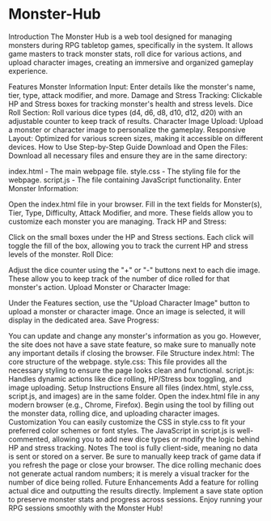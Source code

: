 # Monster-Hub
Introduction
The  Monster Hub is a web tool designed for managing monsters during RPG tabletop games, specifically in the  system. It allows game masters to track monster stats, roll dice for various actions, and upload character images, creating an immersive and organized gameplay experience.

Features
Monster Information Input: Enter details like the monster's name, tier, type, attack modifier, and more.
Damage and Stress Tracking: Clickable HP and Stress boxes for tracking monster's health and stress levels.
Dice Roll Section: Roll various dice types (d4, d6, d8, d10, d12, d20) with an adjustable counter to keep track of results.
Character Image Upload: Upload a monster or character image to personalize the gameplay.
Responsive Layout: Optimized for various screen sizes, making it accessible on different devices.
How to Use
Step-by-Step Guide
Download and Open the Files: Download all necessary files and ensure they are in the same directory:

index.html - The main webpage file.
style.css - The styling file for the webpage.
script.js - The file containing JavaScript functionality.
Enter Monster Information:

Open the index.html file in your browser.
Fill in the text fields for Monster(s), Tier, Type, Difficulty, Attack Modifier, and more. These fields allow you to customize each monster you are managing.
Track HP and Stress:

Click on the small boxes under the HP and Stress sections. Each click will toggle the fill of the box, allowing you to track the current HP and stress levels of the monster.
Roll Dice:

Adjust the dice counter using the "+" or "-" buttons next to each die image. These allow you to keep track of the number of dice rolled for that monster's action.
Upload Monster or Character Image:

Under the Features section, use the "Upload Character Image" button to upload a monster or character image. Once an image is selected, it will display in the dedicated area.
Save Progress:

You can update and change any monster's information as you go. However, the site does not have a save state feature, so make sure to manually note any important details if closing the browser.
File Structure
index.html: The core structure of the webpage.
style.css: This file provides all the necessary styling to ensure the page looks clean and functional.
script.js: Handles dynamic actions like dice rolling, HP/Stress box toggling, and image uploading.
Setup Instructions
Ensure all files (index.html, style.css, script.js, and images) are in the same folder.
Open the index.html file in any modern browser (e.g., Chrome, Firefox).
Begin using the tool by filling out the monster data, rolling dice, and uploading character images.
Customization
You can easily customize the CSS in style.css to fit your preferred color schemes or font styles.
The JavaScript in script.js is well-commented, allowing you to add new dice types or modify the logic behind HP and stress tracking.
Notes
The tool is fully client-side, meaning no data is sent or stored on a server. Be sure to manually keep track of game data if you refresh the page or close your browser.
The dice rolling mechanic does not generate actual random numbers; it is merely a visual tracker for the number of dice being rolled.
Future Enhancements
Add a feature for rolling actual dice and outputting the results directly.
Implement a save state option to preserve monster stats and progress across sessions.
Enjoy running your RPG sessions smoothly with the  Monster Hub!
